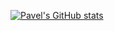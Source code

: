 [![Pavel's GitHub stats](https://github-readme-stats.vercel.app/api?username=gre4ixin)](https://github.com/gre4ixin/github-readme-stats)
